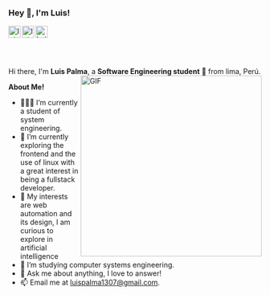 <h3 title="hehehe"> Hey 👋, I'm Luis!</h3>

<a href="https://www.linkedin.com/in/luis-nilson-palma-campos/">
  <img align="left" alt="luis linkedin" width="24px" src="https://cdn.jsdelivr.net/npm/simple-icons@v3/icons/linkedin.svg" />
</a>
<a href="https://www.instagram.com/luisito_palma_/">
  <img align="left" alt="luis Instagram" width="24px" src="https://cdn.jsdelivr.net/npm/simple-icons@v3/icons/instagram.svg" />
</a>
<a href="https://www.facebook.com/luisito.palma">
  <img align="left" alt="kuis facebook" width="24px" src="https://cdn.jsdelivr.net/npm/simple-icons@v3/icons/facebook.svg" /> 
</a>
<br>
<br>

<br />
<br />

Hi there, I'm **Luis Palma**, a **Software Engineering student** 🚀 from lima, Perú.
<br/>
  <img align="right" alt="GIF" src="https://raw.githubusercontent.com/rahul-jha98/rahul-jha98/main/techstack.gif" width="360px"/>

**About Me!**

- 👨🏽‍💻 I’m currently a student of system engineering.
- 🌱 I’m currently exploring the frontend and the use of linux with a great interest in being a             fullstack developer. 
- 🤔 My interests are web automation and its design, I am curious to explore in artificial                intelligence
- 💼 I’m  studying computer systems engineering.
- 💬 Ask me about anything, I love to answer!
- 📫 Email me at [luispalma1307@gmail.com](mailto:luispalma1307@gmail.com).
